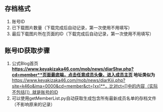## 存档格式
1. 账号ID
2. 已下载图片数量（下载完成后自动记录，第一次使用不用填写）
3. 最后下载图片所在页面的ID（下载完成后自动记录，第一次使用不用填写）

## 账号ID获取步骤
1. 公式Blog首页**https://www.keyakizaka46.com/mob/news/diarShw.php?cd=member**页面最底端，点击任意成员头像，进入成员主页
地址类似为**https://www.keyakizaka46.com/mob/news/diarKiji.php?site=k46o&ima=0000&cd=member&ct=[xx]**，比对ct=[]中的内容（实际不包括[]）就是账号的ID
2. 可以使用getMemberList.py自动获取生成包含所有最新成员名单的存档文件（不影响原来的记录）
